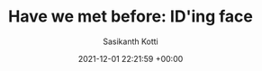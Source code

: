 ---
layout: post
title:  "Have we met before: ID'ing face"
date:   2021-12-01 22:21:59 +00:00
image: /images/face_id.png 
categories: IIT Jodhpur
course: "CSL7530: Advanced Machine Learning"
author: "Sasikanth Kotti"
authors: "<strong>Sasikanth Kotti*</strong>, Nikhila Dhulipalla, Adhun Thalekkara"
report: /pdfs/Project_Report_AML.pdf
presentation: /pdfs/Presentation_v2_AML.pdf
---